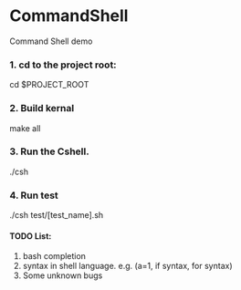 # CommandShell
Command Shell demo
### 1. cd to the project root:
cd $PROJECT_ROOT
### 2. Build kernal
make all
### 3. Run the Cshell.
./csh
### 4. Run test
./csh test/[test_name].sh


#### TODO List:
1. bash completion
2. syntax in shell language. e.g. (a=1, if syntax, for syntax)
3. Some unknown bugs
